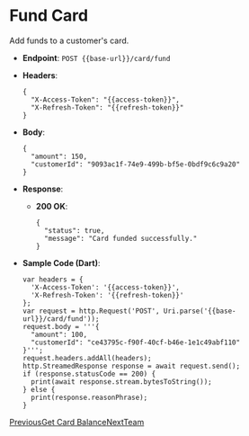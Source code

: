 # Fund Card

Add funds to a customer's card.

*   **Endpoint**: `POST {{base-url}}/card/fund`
    
*   **Headers**:

    ```
    {
      "X-Access-Token": "{{access-token}}",
      "X-Refresh-Token": "{{refresh-token}}"
    }
    ```
    
*   **Body**:

    ```
    {
      "amount": 150,
      "customerId": "9093ac1f-74e9-499b-bf5e-0bdf9c6c9a20"
    }
    ```
    
*   **Response**:
    
    *   **200 OK**:

        ```
        {
          "status": true,
          "message": "Card funded successfully."
        }
        ```
        
    
*   **Sample Code (Dart)**:

    ```
    var headers = {
      'X-Access-Token': '{{access-token}}',
      'X-Refresh-Token': '{{refresh-token}}'
    };
    var request = http.Request('POST', Uri.parse('{{base-url}}/card/fund'));
    request.body = '''{
      "amount": 100,
      "customerId": "ce43795c-f90f-40cf-b46e-1e1c49abf110"
    }''';
    request.headers.addAll(headers);
    http.StreamedResponse response = await request.send();
    if (response.statusCode == 200) {
      print(await response.stream.bytesToString());
    } else {
      print(response.reasonPhrase);
    }
    ```
    

[PreviousGet Card Balance](/xpress-wallet-api/merchant/card/get-card-balance)[NextTeam](/xpress-wallet-api/merchant/team)